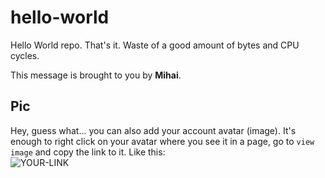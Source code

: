 # hello-world

Hello World repo. That's it. Waste of a good amount of bytes and CPU cycles.

This message is brought to you by **Mihai**.

## Pic

Hey, guess what... you can also add your account avatar (image). It's enough to right click on your avatar where you see it in a page, go to `view image` and copy the link to it.
Like this:  
![YOUR-LINK](https://avatars.githubusercontent.com/u/107000972?v=4)
